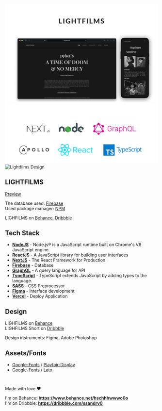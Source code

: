 ![Lightfilms & Vercel](md/welcome.jpg#gh-light-mode-only)
![Lightfilms Tech Stack](md/__tech.png#gh-light-mode-only)
![Lightfilms Design](md/frm.jpg#gh-light-mode-only)

## LIGHTFILMS

[Preview]

The database used: [Firebase] \
Used package manager: [NPM]

LIGHFILMS on [Behance], [Dribbble]

## Tech Stack

- **[NodeJS]** - Node.js® is a JavaScript runtime built on Chrome's V8 JavaScript engine.
- **[ReactJS]** - A JavaScript library for building user interfaces
- **[NextJS]** - The React Framework for Production
- **[Firebase]** - Database
- **[GraphQL]** - A query language for API
- **[TypeScript]** - TypeScript extends JavaScript by adding types to the language.
- **[SASS]** - CSS Preprocessor
- **[Figma]** - Interface development
- **[Vercel]** - Deploy Application

## Design

LIGHFILMS on <a href="https://www.behance.net/gallery/120634639/LIGHTFILMS">Behance</a> \
LIGHFILMS Short on <a href="https://dribbble.com/shots/15761554-LIGHTFILMS-Concept-Design">Dribbble</a>

Design instruments: Figma, Adobe Photoshop

## Assets/Fonts

- [Google-Fonts] / [Playfair-Display]
- [Google-Fonts] / [Lato]

<br />

Made with love ❤️

I'm on Behance: **https://www.behance.net/hschhhwwwo0o** \
I'm on Dribbble: **https://dribbble.com/ssandry0**

[nodejs]: https://nodejs.org/en/
[api]: https://lightfilms-api.herokuapp.com/graphql
[reactjs]: https://reactjs.org/
[nextjs]: https://nextjs.org/
[graphql]: https://graphql.org/
[python3]: https://www.python.org/
[here]: https://github.com/ssandry/lightfilms/blob/main/md/scripts.md
[preview]: https://lightfilms-ssandry.vercel.app/
[vercel]: https://vercel.com/home
[typescript]: https://www.typescriptlang.org/
[ssr]: https://habr.com/en/post/526828/
[sass]: https://sass-scss.ru/
[heroku]: https://www.heroku.com/
[firebase]: https://firebase.google.com/
[figma]: https://www.figma.com/
[google-fonts]: https://www.figma.com/
[playfair-display]: https://fonts.google.com/specimen/Playfair+Display?authuser=1&hl=ru
[lato]: https://fonts.google.com/specimen/Lato?selection.family=Lato
[npm]: https://www.npmjs.com/
[behance]: https://www.behance.net/gallery/120634639/LIGHTFILMS
[dribbble]: https://dribbble.com/shots/15761540-LIGHTFILMS-Concept-Design
